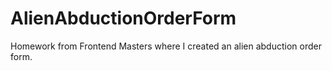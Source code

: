 # AlienAbductionOrderForm

Homework from Frontend Masters where I created an alien abduction order form. 
